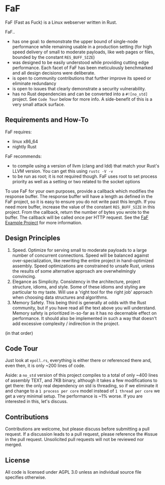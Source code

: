 # FaF

FaF (Fast as Fuck) is a Linux webserver written in Rust.

FaF..

- has one goal: to demonstrate the upper bound of single-node performance while remaining usable in a production setting (for high speed delivery of small to moderate payloads, like web pages or files, bounded by the constant `RES_BUFF_SIZE`)
- was designed to be easily understood while providing cutting edge performance. Each facet of FaF has been meticulously benchmarked and all design decisions were deliberate.
- is open to community contributions that further improve its speed or eliminate redundancy
- is open to issues that clearly demonstrate a security vulnerability.
- has no Rust dependencies and can be converted into a `#![no_std]` project. See `Code Tour` below for more info. A side-benefit of this is a very small attack surface.

## Requirements and How-To

FaF requires:

- linux x86_64
- nightly Rust

FaF recommends:

- to compile using a version of llvm (clang and ldd) that match your Rust's LLVM version. You can get this using `rustc -V -v`
- to be run as root; it is not required though. FaF uses root to set process priority as well as a setting or two related to the socket options

To use FaF for your own purposes, provide a callback which modifies the response buffer. The response buffer will have a length as defined in the FaF project, so it is easy to ensure you do not write past this length. If you need more buffer, increase the value of the constant `RES_BUFF_SIZE` in this project. From the callback, return the number of bytes you wrote to the buffer. The callback will be called once per HTTP request. See the [FaF Example Project](https://github.com/errantmind/faf-example) for more information.

## Design Principles

1. Speed. Optimize for serving small to moderate payloads to a large number of concurrent connections. Speed will be balanced against over-specialization, like rewriting the entire project in hand-optimized assembly. Speed optimizations are constrained to unsafe Rust, unless the results of some alternative approach are overwhelmingly convincing.
2. Elegance as Simplicity. Consistency in the architecture, project structure, idioms, and style. Some of these idioms and styling are particular to my taste. Will use a 'right tool for the right job' approach when choosing data structures and algorithms.
3. Memory Safety. This being third is generally at odds with the Rust community, but if you have read all the text above you will understand. Memory safety is prioritized in-so-far as it has no decernable effect on performance. It should also be implemented in such a way that doesn't add excessive complexity / indirection in the project.

(in that order)

## Code Tour

Just look at `epoll.rs`, everything is either there or referenced there and, even then, it is only ~200 lines of code.

Aside: a `no_std` version of this project compiles to a total of only ~400 lines of assembly TEXT, and 7KB binary, although it takes a few modifications to get there: the only real dependency on std is threading, so if we eliminate it and change to a `1 process per core` model instead of `1 thread per core` we get a very minimal setup. The performance is ~1% worse. If you are interested in this, let's discuss.

## Contributions

Contributions are welcome, but please discuss before submitting a pull request. If a discussion leads to a pull request, please reference the \#issue in the pull request. Unsolicited pull requests will not be reviewed nor merged.

## License

All code is licensed under AGPL 3.0 unless an individual source file specifies otherwise.
